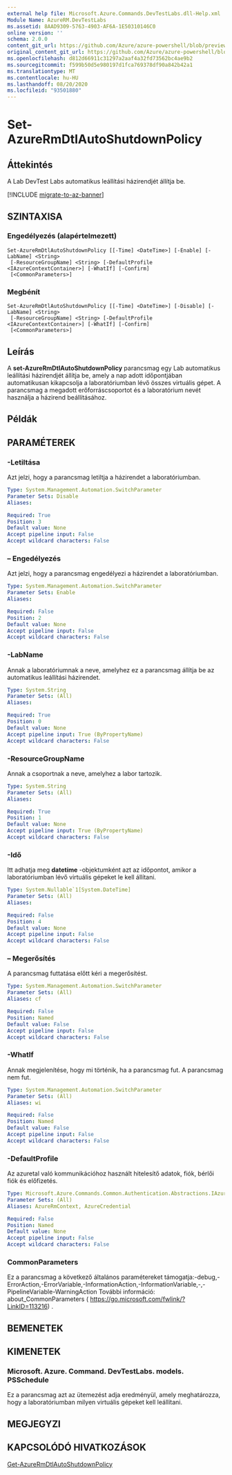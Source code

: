```yaml
---
external help file: Microsoft.Azure.Commands.DevTestLabs.dll-Help.xml
Module Name: AzureRM.DevTestLabs
ms.assetid: 8AAD9309-5763-4903-AF6A-1E50310146C0
online version: ''
schema: 2.0.0
content_git_url: https://github.com/Azure/azure-powershell/blob/preview/src/ResourceManager/DevTestLabs/Commands.DevTestLabs/help/Set-AzureRmDtlAutoShutdownPolicy.md
original_content_git_url: https://github.com/Azure/azure-powershell/blob/preview/src/ResourceManager/DevTestLabs/Commands.DevTestLabs/help/Set-AzureRmDtlAutoShutdownPolicy.md
ms.openlocfilehash: d812d66911c31297a2aaf4a32fd73562bc4ae9b2
ms.sourcegitcommit: f599b50d5e980197d1fca769378df90a842b42a1
ms.translationtype: MT
ms.contentlocale: hu-HU
ms.lasthandoff: 08/20/2020
ms.locfileid: "93501880"
---
```

# Set-AzureRmDtlAutoShutdownPolicy

## Áttekintés
A Lab DevTest Labs automatikus leállítási házirendjét állítja be.

[!INCLUDE [migrate-to-az-banner](../../includes/migrate-to-az-banner.md)]

## SZINTAXISA

### Engedélyezés (alapértelmezett)
```
Set-AzureRmDtlAutoShutdownPolicy [[-Time] <DateTime>] [-Enable] [-LabName] <String>
 [-ResourceGroupName] <String> [-DefaultProfile <IAzureContextContainer>] [-WhatIf] [-Confirm]
 [<CommonParameters>]
```

### Megbénít
```
Set-AzureRmDtlAutoShutdownPolicy [[-Time] <DateTime>] [-Disable] [-LabName] <String>
 [-ResourceGroupName] <String> [-DefaultProfile <IAzureContextContainer>] [-WhatIf] [-Confirm]
 [<CommonParameters>]
```

## Leírás
A **set-AzureRmDtlAutoShutdownPolicy** parancsmag egy Lab automatikus leállítási házirendjét állítja be, amely a nap adott időpontjában automatikusan kikapcsolja a laboratóriumban lévő összes virtuális gépet.
A parancsmag a megadott erőforráscsoportot és a laboratórium nevét használja a házirend beállításához.

## Példák

## PARAMÉTEREK

### -Letiltása
Azt jelzi, hogy a parancsmag letiltja a házirendet a laboratóriumban.

```yaml
Type: System.Management.Automation.SwitchParameter
Parameter Sets: Disable
Aliases: 

Required: True
Position: 3
Default value: None
Accept pipeline input: False
Accept wildcard characters: False
```

### – Engedélyezés
Azt jelzi, hogy a parancsmag engedélyezi a házirendet a laboratóriumban.

```yaml
Type: System.Management.Automation.SwitchParameter
Parameter Sets: Enable
Aliases: 

Required: False
Position: 2
Default value: None
Accept pipeline input: False
Accept wildcard characters: False
```

### -LabName
Annak a laboratóriumnak a neve, amelyhez ez a parancsmag állítja be az automatikus leállítási házirendet.

```yaml
Type: System.String
Parameter Sets: (All)
Aliases: 

Required: True
Position: 0
Default value: None
Accept pipeline input: True (ByPropertyName)
Accept wildcard characters: False
```

### -ResourceGroupName
Annak a csoportnak a neve, amelyhez a labor tartozik.

```yaml
Type: System.String
Parameter Sets: (All)
Aliases: 

Required: True
Position: 1
Default value: None
Accept pipeline input: True (ByPropertyName)
Accept wildcard characters: False
```

### -Idő
Itt adhatja meg **datetime** -objektumként azt az időpontot, amikor a laboratóriumban lévő virtuális gépeket le kell állítani.

```yaml
Type: System.Nullable`1[System.DateTime]
Parameter Sets: (All)
Aliases: 

Required: False
Position: 4
Default value: None
Accept pipeline input: False
Accept wildcard characters: False
```

### – Megerősítés
A parancsmag futtatása előtt kéri a megerősítést.

```yaml
Type: System.Management.Automation.SwitchParameter
Parameter Sets: (All)
Aliases: cf

Required: False
Position: Named
Default value: False
Accept pipeline input: False
Accept wildcard characters: False
```

### -WhatIf
Annak megjelenítése, hogy mi történik, ha a parancsmag fut.
A parancsmag nem fut.

```yaml
Type: System.Management.Automation.SwitchParameter
Parameter Sets: (All)
Aliases: wi

Required: False
Position: Named
Default value: False
Accept pipeline input: False
Accept wildcard characters: False
```

### -DefaultProfile
Az azuretal való kommunikációhoz használt hitelesítő adatok, fiók, bérlői fiók és előfizetés.

```yaml
Type: Microsoft.Azure.Commands.Common.Authentication.Abstractions.IAzureContextContainer
Parameter Sets: (All)
Aliases: AzureRmContext, AzureCredential

Required: False
Position: Named
Default value: None
Accept pipeline input: False
Accept wildcard characters: False
```

### CommonParameters
Ez a parancsmag a következő általános paramétereket támogatja:-debug,-ErrorAction,-ErrorVariable,-InformationAction,-InformationVariable,-,-PipelineVariable-WarningAction További információ: about_CommonParameters ( https://go.microsoft.com/fwlink/?LinkID=113216) .

## BEMENETEK

## KIMENETEK

### Microsoft. Azure. Command. DevTestLabs. models. PSSchedule
Ez a parancsmag azt az ütemezést adja eredményül, amely meghatározza, hogy a laboratóriumban milyen virtuális gépeket kell leállítani.

## MEGJEGYZI

## KAPCSOLÓDÓ HIVATKOZÁSOK

[Get-AzureRmDtlAutoShutdownPolicy](./Get-AzureRmDtlAutoShutdownPolicy.md)


